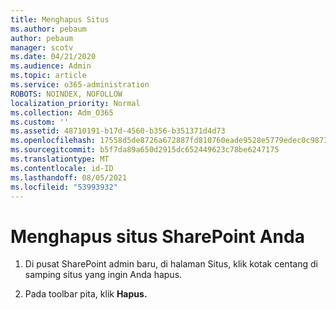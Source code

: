 ```yaml
---
title: Menghapus Situs
ms.author: pebaum
author: pebaum
manager: scotv
ms.date: 04/21/2020
ms.audience: Admin
ms.topic: article
ms.service: o365-administration
ROBOTS: NOINDEX, NOFOLLOW
localization_priority: Normal
ms.collection: Adm_O365
ms.custom: ''
ms.assetid: 48710191-b17d-4560-b356-b351371d4d73
ms.openlocfilehash: 17558d5de8726a672887fd810760eade9528e5779edec0c98735df17d1e5ccc3
ms.sourcegitcommit: b5f7da89a650d2915dc652449623c78be6247175
ms.translationtype: MT
ms.contentlocale: id-ID
ms.lasthandoff: 08/05/2021
ms.locfileid: "53993932"
---
```

# <a name="delete-a-sharepoint-site"></a>Menghapus situs SharePoint Anda

1. Di pusat SharePoint admin baru, di halaman Situs, klik kotak centang di samping situs yang ingin Anda hapus.
    
2. Pada toolbar pita, klik **Hapus.**
    

